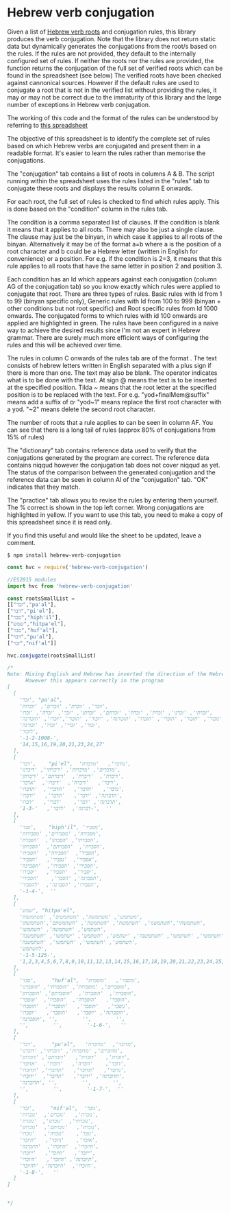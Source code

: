 # Hebrew verb conjugation

Given a list of [Hebrew verb roots](https://en.wikipedia.org/wiki/Modern_Hebrew_verbs) and conjugation rules, this library produces the verb conjugation. Note that the library does not return static data but dynamically generates the conjugations from the root/s based on the rules. If the rules are not provided, they default to the internally configured set of rules. If neither the roots nor the rules are provided, the function returns the conjugation of the full set of verified roots which can be found in the spreadsheet (see below) The verified roots have been checked against cannonical sources. However if the default rules are used to conjugate a root that is not in the verified list without providing the rules, it may or may not be correct due to the immaturity of this library and the large number of exceptions in Hebrew verb conjugation.

The working of this code and the format of the rules can be understood by referring to [this spreadsheet](https://docs.google.com/spreadsheets/d/1nsN1qrsldy3veRWVCV-ubuRKOJ8MObLFb9XzamauUJI/edit#gid=1208745120) 

The objective of this spreadsheet is to identify the complete set of rules based on which Hebrew verbs are conjugated and present them in a readable format. It's easier to learn the rules rather than memorise the conjugations.

The "conjugation" tab contains a list of roots in columns A & B. The script running within the spreadsheet uses the rules listed in the "rules" tab to conjugate these roots and displays the results column E onwards.

For each root, the full set of rules is checked to find which rules apply. This is done based on the "condition" column in the rules tab.

The condition is a comma separated list of clauses. If the condition is blank it means that it applies to all roots. There may also be just a single clause. The clause may just be the binyan, in which case it applies to all roots of the binyan. Alternatively it may be of the format a=b where a is the position of a root character and b could be a Hebrew letter (written in English for convenience) or a position. For e.g. if the condition is 2=3, it means that this rule applies to all roots that have the same letter in position 2 and position 3.

Each condition has an Id which appears against each conjugation (column AG of the conjugation tab) so you know exactly which rules were applied to conjugate that root. There are three types of rules. Basic rules with Id from 1 to 99 (binyan specific only), Generic rules with Id from 100 to 999 (binyan + other conditions but not root specific) and Root specific rules from Id 1000 onwards. The conjugated forms to which rules with id 100 onwards are applied are highlighted in green. The rules have been configured in a naive way to achieve the desired results since I'm not an expert in Hebrew grammar. There are surely much more efficient ways of configuring the rules and this will be achieved over time.

The rules in column C onwards of the rules tab are of the format <text><operator><position>. The text consists of hebrew letters written in English separated with a plus sign if there is more than one. The text may also be blank. The operator indicates what is to be done with the text. At sign @ means the text is to be inserted at the specified position. Tilda ~ means that the root letter at the specified position is to be replaced with the text. For e.g. "yod+finalMem@suffix" means add a suffix of ים "yod~1" means replace the first root character with a yod. "~2" means delete the second root character.

The number of roots that a rule applies to can be seen in column AF. You can see that there is a long tail of rules (approx 80% of conjugations from 15% of rules)

The "dictionary" tab contains reference data used to verify that the conjugations generated by the program are correct. The reference data contains niqqud however the conjugation tab does not cover niqqud as yet. The status of the comparison between the generated conjugation and the reference data can be seen in column AI of the "conjugation" tab. "OK" indicates that they match.

The "practice" tab allows you to revise the rules by entering them yourself. The % correct is shown in the top left corner. Wrong conjugations are highlighted in yellow. If you want to use this tab, you need to make a copy of this spreadsheet since it is read only.

If you find this useful and would like the sheet to be updated, leave a comment.

```shell
$ npm install hebrew-verb-conjugation
```

```javascript
const hvc = require('hebrew-verb-conjugation')

//ES2015 modules
import hvc from 'hebrew-verb-conjugation'

const rootsSmallList =
[["זכר","pa'al"],
["דבר","pi'el"],
["סבר","hiph'il"],
["שמש","hitpa'el"],
["סבר","huf'al"],
["דבר","pu'al"],
["זכר","nif'al"]]

hvc.conjugate(rootsSmallList)

/*
Note: Mixing English and Hebrew has inverted the direction of the Hebrew text
      However this appears correctly in the program
[
  [
    'זכר', "pa'al",
    'זוכר', 'זוכרת', 'זוכרים', 'זוכרות',
    'זכרתי', 'זכרנו', 'זכרת', 'זכרת', 'זכרתם', 'זכרתן', 'זכר', 'זכרה', 'זכרו',
    'אזכור', 'נזכור', 'תזכור', 'תזכרי', 'תזכרו', 'תזכורנה', 'יזכור', 'תזכור','יזכרו', 'תזכורנה',
    'זכור', 'זכרי', 'זכרו', 'זכורנה',
    'לזכור',
    '-1-2-1008-',
    '14,15,16,19,20,21,23,24,27'
  ],
  [
    'דבר',    "pi'el",  'מדבר',   'מדברת',
    'מדברים', 'מדברות', 'דיברתי', 'דיברנו',
    'דיברת',  'דיברת',  'דיברתם', 'דיברתן',
    'דיבר',   'דיברה',  'דיברו',  'אדבר',
    'נדבר',   'תדבר',   'תדברי',  'תדברו',
    'תדברנה', 'ידבר',   'תדבר',   'ידברו',
    'תדברנה', 'דבר',    'דברי',   'דברו',
    'דברנה',  'לדבר',   '-1-3-',  ''
  ],
  [
    'סבר',    "hiph'il", 'מסביר',
    'מסבירה', 'מסבירים', 'מסבירות',
    'הסברתי', 'הסברנו',  'הסברת',
    'הסברת',  'הסברתם',  'הסברתן',
    'הסביר',  'הסבירה',  'הסבירו',
    'אסביר',  'נסביר',   'תסביר',
    'תסבירי', 'תסבירו',  'תסברנה',
    'יסביר',  'תסביר',   'יסבירו',
    'תסברנה', 'הסבר',    'הסבירי',
    'הסבירו', 'הסברנה',  'להסביר',
    '-1-4-',  ''
  ],
  [
    'שמש', "hitpa'el",
    'משתמש', 'משתמשת', 'משתמשים', 'משתמשות',
    'השתמשתי','השתמשנו', 'השתמשת', 'השתמשת', 'השתמשתם','השתמשתן',
    'השתמש', 'השתמשה', 'השתמשו',
    'אשתמש', 'נשתמש', 'תשתמש', 'תשתמשי', 'תשתמשו', 'תשתמשנה', 'ישתמש', 'תשתמש', 'ישתמשו', 'תשתמשנה',
    'השתמש', 'השתמשי', 'השתמשו', 'השתמשנה',
    'להשתמש',
    '-1-5-125-',
    '1,2,3,4,5,6,7,8,9,10,11,12,13,14,15,16,17,18,19,20,21,22,23,24,25,26,27,28'
  ],
  [
    'סבר',     "huf'al",  'מוסבר',   'מוסברת',
    'מוסברים', 'מוסברות', 'הוסברתי', 'הוסברנו',
    'הוסברת',  'הוסברת',  'הוסברתם', 'הוסברתן',
    'הוסבר',   'הוסברה',  'הוסברו',  'אוסבר',
    'נוסבר',   'תוסבר',   'תוסברי',  'תוסברו',
    'תוסברנה', 'יוסבר',   'תוסבר',   'יוסברו',
    'תוסברנה', '',        '',        '',
    '',        '',        '-1-6-',   ''
  ],
  [
    'דבר',     "pu'al",   'מדובר',  'מדוברת',
    'מדוברים', 'מדוברות', 'דוברתי', 'דוברנו',
    'דוברת',   'דוברת',   'דוברתם', 'דוברתן',
    'דובר',    'דוברה',   'דוברו',  'אדובר',
    'נדובר',   'תדובר',   'תדוברי', 'תדוברו',
    'תדוברנה', 'ידובר',   'תדובר',  'ידוברו',
    'תדוברנה', '',        '',       '',
    '',        '',        '-1-7-',  ''
  ],
  [
    'זכר',     "nif'al",  'נזכר',
    'נזכרת',   'נזכרים',  'נזכרות',
    'נזכרתי',  'נזכרנו',  'נזכרת',
    'נזכרת',   'נזכרתם',  'נזכרתן',
    'נזכר',    'נזכרה',   'נזכרו',
    'אזכר',    'ניזכר',   'תיזכר',
    'תיזכרי',  'תיזכרו',  'תיזכרנה',
    'ייזכר',   'תיזכר',   'ייזכרו',
    'תיזכרנה', 'היזכר',   'היזכרי',
    'היזכרו',  'היזכרנה', 'להיזכר',
    '-1-8-',   ''
  ]
]


*/


```
